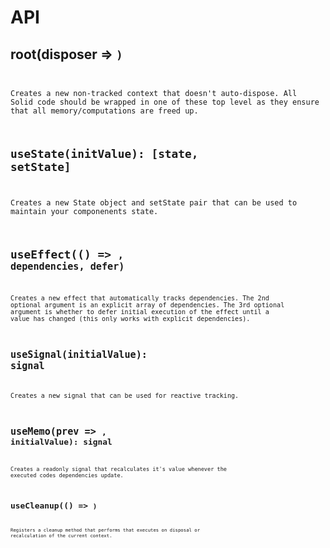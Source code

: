 # API

## root(disposer => <code>)

Creates a new non-tracked context that doesn't auto-dispose. All Solid code should be wrapped in one of these top level as they ensure that all memory/computations are freed up.

## useState(initValue): [state, setState]

Creates a new State object and setState pair that can be used to maintain your componenents state.

## useEffect(() => <code>, dependencies, defer)

Creates a new effect that automatically tracks dependencies. The 2nd optional argument is an explicit array of dependencies. The 3rd optional argument is whether to defer initial execution of the effect until a value has changed (this only works with explicit dependencies).

## useSignal(initialValue): signal

Creates a new signal that can be used for reactive tracking.

## useMemo(prev => <code>, initialValue): signal

Creates a readonly signal that recalculates it's value whenever the executed codes dependencies update.

## useCleanup(() => <code>)

Registers a cleanup method that performs that executes on disposal or recalculation of the current context.